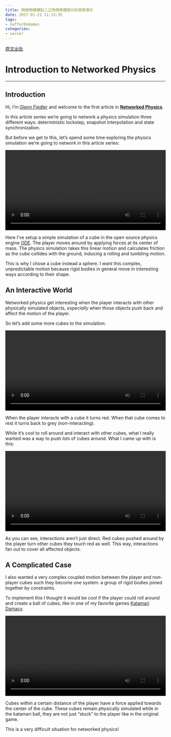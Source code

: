```yaml
---
title: 网络物理模拟二之网络物理部分的视频演示
date: 2017-01-21 11:13:35
tags:
- GafferOnGames
categories:
- server
---
```


[原文出处](https://gafferongames.com/post/introduction_to_networked_physics/)


<h1 id="introduction-to-networked-physics">Introduction to Networked Physics</h1>

------------


<h2 id="introduction">Introduction</h2>
<p>Hi, I&rsquo;m <a href="https://gafferongames.com/about">Glenn Fiedler</a> and welcome to the first article in <strong><a href="https://gafferongames.com/categories/networked-physics/">Networked Physics</a></strong>.</p>
<p>In this article series we&rsquo;re going to network a physics simulation three different ways: deterministic lockstep, snapshot interpolation and state synchronization.</p>
<p>But before we get to this, let&rsquo;s spend some time exploring the physics simulation we’re going to network in this article series:</p>
<video preload="auto" loop="loop" width="100%" controls="controls">
<source src="/img/intro_network_physics_1.mp4" type="video/mp4" />
Your browser does not support the video tag.
</video>
<p>Here I’ve setup a simple simulation of a cube in the open source physics engine <a href="http://www.ode.org">ODE</a>. The player moves around by applying forces at its center of mass. The physics simulation takes this linear motion and calculates friction as the cube collides with the ground, inducing a rolling and tumbling motion.</p>
<p>This is why I chose a cube instead a sphere. I <em>want</em> this complex, unpredictable motion because rigid bodies in general move in interesting ways according to their shape.</p>
<h2 id="an-interactive-world">An Interactive World</h2>
<p>Networked physics get interesting when the player interacts with other physically simulated objects, <em>especially</em> when those objects push back and affect the motion of the player.</p>
<p>So let&rsquo;s add some more cubes to the simulation:</p>
<video preload="auto" loop="loop" width="100%" controls="controls">
<source src="/img/intro_network_physics_2.mp4" type="video/mp4" />
Your browser does not support the video tag.
</video>
<p>When the player interacts with a cube it turns red. When that cube comes to rest it turns back to grey (non-interacting).</p>
<p>While it’s cool to roll around and interact with other cubes, what I really wanted was a way to push <em>lots</em> of cubes around. What I came up with is this:</p>
<video preload="auto" loop="loop" width="100%" controls="controls">
<source src="/img/intro_network_physics_3.mp4" type="video/mp4" />
Your browser does not support the video tag.
</video>
<p>As you can see, interactions aren’t just direct. Red cubes pushed around by the player turn other cubes they touch red as well. This way, interactions fan out to cover all affected objects.</p>
<h2 id="a-complicated-case">A Complicated Case</h2>
<p>I also wanted a very complex coupled motion between the player and non-player cubes such they become one system: a group of rigid bodies joined together by constraints.</p>
<p>To implement this I thought it would be cool if the player could roll around and create a ball of cubes, like in one of my favorite games <a href="https://en.wikipedia.org/wiki/Katamari_Damacy">Katamari Damacy</a>.</p>
<video preload="auto" loop="loop" width="100%" controls="controls">
<source src="/img/intro_network_physics_4.mp4" type="video/mp4" />
Your browser does not support the video tag.
</video>
<p>Cubes within a certain distance of the player have a force applied towards the center of the cube. These cubes remain physically simulated while in the katamari ball, they are not just “stuck” to the player like in the original game.</p>
<p>This is a very difficult situation for networked physics!</p>
